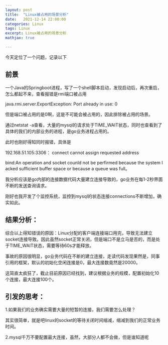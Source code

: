 ```yaml
---
layout: post
title:  "Linux被占用的场景分析"
date:   2021-12-14 22:00:00
categories: Linux
tags: Linux
excerpt: Linux被占用的场景分析
mathjax: true

---
```


今天定位了一个问题，记录以下

## 前景

一个Java的Springboot进程，写了一个shell脚本启动，发现启动后，再次重启，怎么都起不来，查看报错是rmi端口被占用

java.rmi.server.ExportException: Port already in use: 0

但是端口被占用的是0啊，这是不可能会被占用的，因此排除被占用的场景。

通过netstat -a查看，大量的mysql的请求处于TIME_WAIT状态，同时也查看到了具体的我们的内部业务的进程，是go业务进程占用的。

此时也刚好得知同时报错，具体是

192.168.51.105:3306： connect cannot assign requested address

bind:An operation and socket counld not be perfirmed because the system I acked sufficient buffer space or because a queue was full。

我分析应该是go内部的连接数据代码大量建立连接导致的，go业务在每1-2秒界面不断的发送查询请求。

刚好也我开发了个监控系统，监控到mysql的状态连接connections不断增加，确实如此。

## 结果分析：

综合以上得知错误的原因：Linux分配的客户端连接端口用完，导致无法建立socket连接导致。因此虽然socket正常关闭，但是端口不是立马是否的，而是处于TIME_WAIT状态，需要等待60s才能释放。

事故的原因很明显，go业务代码在不断的建立连接，走读代码发现果然是，同事引用的框架，默认的初始化空闲连接是0，最大连接数竟然是20000。

这简直太疯狂了，截止目前原因已经找到，建议根据业务的规模，配置初始化10个连接，最大连接100个。

## 引发的思考：

1.如果我们的业务确实需要大量的短暂的连接，我们需要怎么处理？

其实很简单，就是吧linux的socket的等待关闭时间缩减，缩减到我们的正常业务时间。

2.mysql千万不要配置最大连接，虽然，大部分人都不会做，但是谁知道呢

